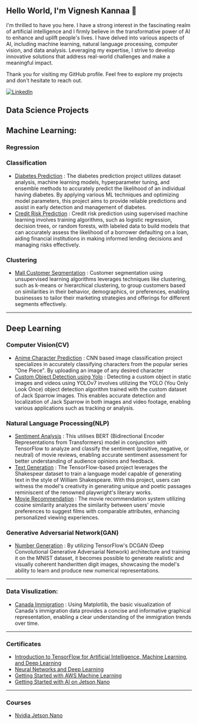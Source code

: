 ## Hello World, I'm Vignesh Kannaa 👋

I'm thrilled to have you here. I have a strong interest in the fascinating realm of artificial intelligence and I firmly believe in the transformative power of AI to enhance and uplift people's lives.
I have delved into various aspects of AI, including machine learning, natural language processing, computer vision, and data analysis. Leveraging my expertise, I strive to develop innovative solutions that address real-world challenges and make a meaningful impact.

Thank you for visiting my GitHub profile. Feel free to explore my projects and don't hesitate to reach out.

[![LinkedIn](https://img.shields.io/badge/LinkedIn-0077B5?style=for-the-badge&logo=linkedin&logoColor=white)](https://www.linkedin.com/in/vignesh-kannaa/)

## Data Science Projects
## Machine Learning:
### Regression
### Classification 
* [Diabetes Prediction](https://github.com/vignesh-kannaa/ml-Diabetes_Prediction) : The diabetes prediction project utilizes dataset analysis, machine learning models, hyperparameter tuning, and ensemble methods to accurately predict the likelihood of an individual having diabetes. By applying various ML techniques and optimizing model parameters, this project aims to provide reliable predictions and assist in early detection and management of diabetes.
* [Credit Risk Prediction](https://github.com/vignesh-kannaa/ml-unsupervised-customer-segmentation) : Credit risk prediction using supervised machine learning involves training algorithms, such as logistic regression, decision trees, or random forests, with labeled data to build models that can accurately assess the likelihood of a borrower defaulting on a loan, aiding financial institutions in making informed lending decisions and managing risks effectively.

### Clustering 
* [Mall Customer Segmentation](https://github.com/vignesh-kannaa/ml-unsupervised-customer-segmentation) : Customer segmentation using unsupervised learning algorithms leverages techniques like clustering, such as k-means or hierarchical clustering, to group customers based on similarities in their behavior, demographics, or preferences, enabling businesses to tailor their marketing strategies and offerings for different segments effectively.

---
## Deep Learning 
### Computer Vision(CV)
* [Anime Character Prediction](https://github.com/vignesh-kannaa/dl-cnn-Anime_Character_Prediction) : CNN based image classification project specializes in accurately classifying characters from the popular series "One Piece". By uploading an image of any desired character
* [Custom Object Detection using Yolo](https://github.com/vignesh-kannaa/dl-yolo-Custom_object_detection) : Detecting a custom object in static images and videos using YOLOv7 involves utilizing the YOLO (You Only Look Once) object detection algorithm trained with the custom dataset of Jack Sparrow images. This enables accurate detection and localization of Jack Sparrow in both images and video footage, enabling various applications such as tracking or analysis.

### Natural Language Processing(NLP)
* [Sentiment Analysis](https://github.com/vignesh-kannaa/dl-nlp-Sentiment_analysis_movie_review) :  This utilises BERT (Bidirectional Encoder Representations from Transformers) model in conjunction with TensorFlow to analyze and classify the sentiment (positive, negative, or neutral) of movie reviews, enabling accurate sentiment assessment for better understanding of audience opinions and feedback.
* [Text Generation](https://github.com/vignesh-kannaa/dl-nlp-Text_generation) : The TensorFlow-based project leverages the Shakespear dataset to train a language model capable of generating text in the style of William Shakespeare. With this project, users can witness the model's creativity in generating unique and poetic passages reminiscent of the renowned playwright's literary works.
* [Movie Recommendation](https://github.com/vignesh-kannaa/ml-movie_recommendation) : The movie recommendation system utilizing cosine similarity analyzes the similarity between users' movie preferences to suggest films with comparable attributes, enhancing personalized viewing experiences.

### Generative Adversarial Network(GAN)
* [Number Generation](https://github.com/vignesh-kannaa/dl-gan-DCGAN-Number-Generation) : By utilizing TensorFlow's DCGAN (Deep Convolutional Generative Adversarial Network) architecture and training it on the MNIST dataset, it becomes possible to generate realistic and visually coherent handwritten digit images, showcasing the model's ability to learn and produce new numerical representations.
--- 

### Data Visulization:
* [Canada Immigration](https://github.com/vignesh-kannaa/ml-data_visualisation) : Using Matplotlib, the basic visualization of Canada's immigration data provides a concise and informative graphical representation, enabling a clear understanding of the immigration trends over time.
   
---
### Certificates 
* [Introduction to TensorFlow for Artificial Intelligence, Machine Learning, and Deep Learning](https://www.coursera.org/account/accomplishments/certificate/9SBCJTJ7GS7D)
* [Neural Networks and Deep Learning](https://www.coursera.org/account/accomplishments/certificate/WNGH62ZZMVA5)
* [Getting Started with AWS Machine Learning](https://www.coursera.org/account/accomplishments/certificate/DMWC2HY4PWCK)
* [Getting Started with AI on Jetson Nano](https://courses.nvidia.com/certificates/f726b8ea0ce54363ac0980d8c0a537e6/)
---
### Courses
* [Nvidia Jetson Nano](https://github.com/vignesh-kannaa/Nvidia-Getting_Started_with_AI_on_Jetson-Nano)
